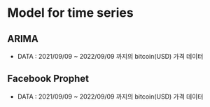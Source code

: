 # Model for time series

## ARIMA
* DATA : 2021/09/09 ~ 2022/09/09 까지의 bitcoin(USD) 가격 데이터
## Facebook Prophet
* DATA : 2021/09/09 ~ 2022/09/09 까지의 bitcoin(USD) 가격 데이터
